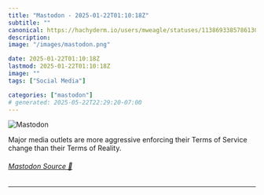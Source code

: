 ```yaml
---
title: "Mastodon - 2025-01-22T01:10:18Z"
subtitle: ""
canonical: https://hachyderm.io/users/mweagle/statuses/113869338578613097
description:
image: "/images/mastodon.png"

date: 2025-01-22T01:10:18Z
lastmod: 2025-01-22T01:10:18Z
image: ""
tags: ["Social Media"]

categories: ["mastodon"]
# generated: 2025-05-22T22:29:20-07:00
---
```

![Mastodon](/images/mastodon.png)

<p>Major media outlets are more aggressive enforcing their Terms of Service change than their Terms of Reality.</p>


###### [Mastodon Source 🐘](https://hachyderm.io/@mweagle/113869338578613097)

___
